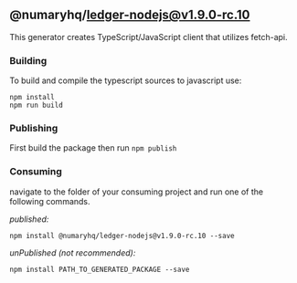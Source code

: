## @numaryhq/ledger-nodejs@v1.9.0-rc.10

This generator creates TypeScript/JavaScript client that utilizes fetch-api.

### Building

To build and compile the typescript sources to javascript use:
```
npm install
npm run build
```

### Publishing

First build the package then run ```npm publish```

### Consuming

navigate to the folder of your consuming project and run one of the following commands.

_published:_

```
npm install @numaryhq/ledger-nodejs@v1.9.0-rc.10 --save
```

_unPublished (not recommended):_

```
npm install PATH_TO_GENERATED_PACKAGE --save

